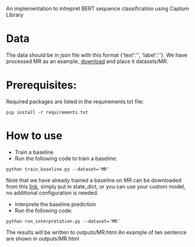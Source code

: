  
 An implementation to intrepret BERT sequence classification using Captum Library 
 

 

# Data

The data should be in json file with this format {'text':'', 'label':''}. We have processed MR as an example, [download](https://drive.google.com/drive/folders/1D-HnEWps6NsajM3x-DIn560atKFlw2-I?usp=sharing) and place it datasets/MR.

# Prerequisites:
Required packages are listed in the requirements.txt file:

```
pip install -r requirements.txt
```
# How to use

*  Train a baseline         
*  Run the following code to train a baseline:
```
python train_baseline.py --dataset='MR' 
```

Note that we have already trained a baseline on MR can be downloaded from this [link](https://drive.google.com/drive/folders/1D-HnEWps6NsajM3x-DIn560atKFlw2-I?usp=sharing), simply put in state_dict, or you can use your custom model, no additional configuration is needed.


*  Interprete the baseline prediction         
*  Run the following code:
```
python run_interpretation.py --dataset='MR' 
```
The results will be written to outputs/MR.html
An example of ten sentence are shown in outputs/MR.html




